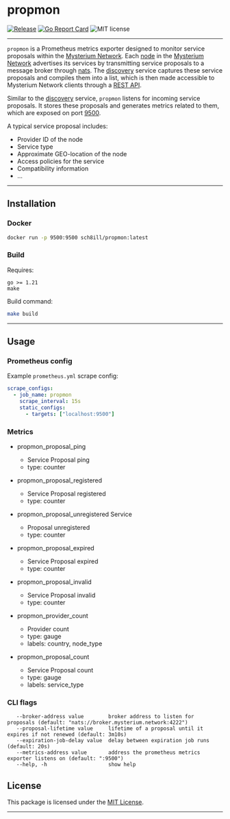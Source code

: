 # propmon

[![Release](https://img.shields.io/github/release/sch8ill/propmon.svg?style=flat-square)](https://github.com/sch8ill/propmon/releases)
[![Go Report Card](https://goreportcard.com/badge/github.com/sch8ill/propmon)](https://goreportcard.com/report/github.com/sch8ill/propmon)
![MIT license](https://img.shields.io/badge/license-MIT-green)

---

`propmon` is a Prometheus metrics exporter designed to monitor service proposals within the [Mysterium Network](https://mysterium.network). Each [node](https://github.com/mysteriumnetwork/node) in the [Mysterium Network](https://mysterium.network) advertises its services by transmitting service proposals to a message broker through [nats](https://github.com/nats-io). The [discovery](https://github.com/mysteriumnetwork/discovery) service captures these service proposals and compiles them into a list, which is then made accessible to Mysterium Network clients through a [REST API](https://discovery.mysterium.network/api/v4/proposals).

Similar to the [discovery](https://github.com/mysteriumnetwork/discovery) service, `propmon` listens for incoming service proposals. It stores these proposals and generates metrics related to them, which are exposed on port [9500](http://localhost:9500/metrics).

A typical service proposal includes:
- Provider ID of the node
- Service type
- Approximate GEO-location of the node
- Access policies for the service
- Compatibility information
- ...

---

## Installation

### Docker

```bash
docker run -p 9500:9500 sch8ill/propmon:latest
```

### Build

Requires:

```
go >= 1.21
make
```

Build command:
```bash
make build
```

---

## Usage

### Prometheus config

Example `prometheus.yml` scrape config:

```yaml
scrape_configs:
  - job_name: propmon
    scrape_interval: 15s
    static_configs:
      - targets: ["localhost:9500"]
```

### Metrics

- propmon_proposal_ping 
  - Service Proposal ping
  - type: counter


- propmon_proposal_registered 
  - Service Proposal registered
  - type: counter


- propmon_proposal_unregistered Service 
  - Proposal unregistered
  - type: counter


- propmon_proposal_expired
    - Service Proposal expired
    - type: counter


- propmon_proposal_invalid
    - Service Proposal invalid
    - type: counter


- propmon_provider_count
  - Provider count
  - type: gauge
  - labels: country, node_type


- propmon_proposal_count
  - Service Proposal count
  - type: gauge
  - labels: service_type


### CLI flags

```
   --broker-address value        broker address to listen for proposals (default: "nats://broker.mysterium.network:4222")
   --proposal-lifetime value     lifetime of a proposal until it expires if not renewed (default: 3m10s)
   --expiration-job-delay value  delay between expiration job runs (default: 20s)
   --metrics-address value       address the prometheus metrics exporter listens on (default: ":9500")
   --help, -h                    show help
```

## License

This package is licensed under the [MIT License](LICENSE).

---
